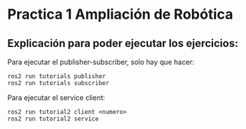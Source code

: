 # Practica 1 Ampliación de Robótica

## Explicación para poder ejecutar los ejercicios:

Para ejecutar el publisher-subscriber, solo hay que hacer:

	ros2 run tutorials publisher
	ros2 run tutorials subscriber
  
Para ejecutar el service client: 

   	ros2 run tutorial2 client <numero>
   	ros2 run tutorial2 service 
